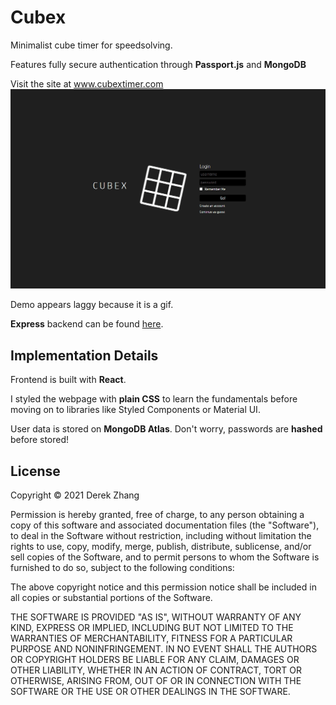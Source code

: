 # Cubex 

Minimalist cube timer for speedsolving. 

Features fully secure authentication through <b>Passport.js</b> and <b>MongoDB</b>

Visit the site at www.cubextimer.com
![demo](https://github.com/D3REKZHANG/cubex/blob/main/demo.gif?raw=true)

Demo appears laggy because it is a gif. 

<b>Express</b> backend can be found [here](https://github.com/D3REKZHANG/cubex-backend).

<h2> Implementation Details </h2>

Frontend is built with <b>React</b>.

I styled the webpage with <b>plain CSS</b> to learn the fundamentals before moving on to libraries like Styled Components or Material UI.

User data is stored on <b>MongoDB Atlas</b>. Don't worry, passwords are <b>hashed</b> before stored!

<h2> License </h2>

Copyright © 2021 Derek Zhang

Permission is hereby granted, free of charge, to any person obtaining a copy of this software and associated documentation files (the "Software"), to deal in the Software without restriction, including without limitation the rights to use, copy, modify, merge, publish, distribute, sublicense, and/or sell copies of the Software, and to permit persons to whom the Software is furnished to do so, subject to the following conditions:

The above copyright notice and this permission notice shall be included in all copies or substantial portions of the Software.

THE SOFTWARE IS PROVIDED "AS IS", WITHOUT WARRANTY OF ANY KIND, EXPRESS OR IMPLIED, INCLUDING BUT NOT LIMITED TO THE WARRANTIES OF MERCHANTABILITY, FITNESS FOR A PARTICULAR PURPOSE AND NONINFRINGEMENT. IN NO EVENT SHALL THE AUTHORS OR COPYRIGHT HOLDERS BE LIABLE FOR ANY CLAIM, DAMAGES OR OTHER LIABILITY, WHETHER IN AN ACTION OF CONTRACT, TORT OR OTHERWISE, ARISING FROM, OUT OF OR IN CONNECTION WITH THE SOFTWARE OR THE USE OR OTHER DEALINGS IN THE SOFTWARE.
